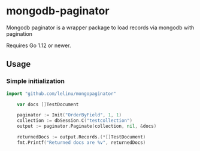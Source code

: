 # mongodb-paginator

Mongodb paginator is a wrapper package to load records via mongodb with pagination

Requires Go 1.12 or newer.

## Usage

### Simple initialization

```go
import "github.com/lelinu/mongopaginator"

    var docs []TestDocument

    paginator := Init("OrderByField", 1, 1)
    collection := dbSession.C("testcollection")
	output := paginator.Paginate(collection, nil, &docs)

	returnedDocs := output.Records.(*[]TestDocument)
    fmt.Printf("Returned docs are %v", returnedDocs)
```